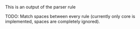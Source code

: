 This is an output of the parser rule

TODO: Match spaces between every rule (currently only core is implemented, spaces are completely ignored).